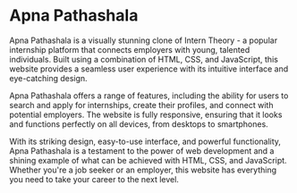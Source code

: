 # Apna Pathashala
Apna Pathashala is a visually stunning clone of Intern Theory - a popular internship platform that connects employers with young, talented individuals. Built using a combination of HTML, CSS, and JavaScript, this website provides a seamless user experience with its intuitive interface and eye-catching design.

Apna Pathashala offers a range of features, including the ability for users to search and apply for internships, create their profiles, and connect with potential employers. The website is fully responsive, ensuring that it looks and functions perfectly on all devices, from desktops to smartphones.

With its striking design, easy-to-use interface, and powerful functionality, Apna Pathashala is a testament to the power of web development and a shining example of what can be achieved with HTML, CSS, and JavaScript. Whether you're a job seeker or an employer, this website has everything you need to take your career to the next level.
